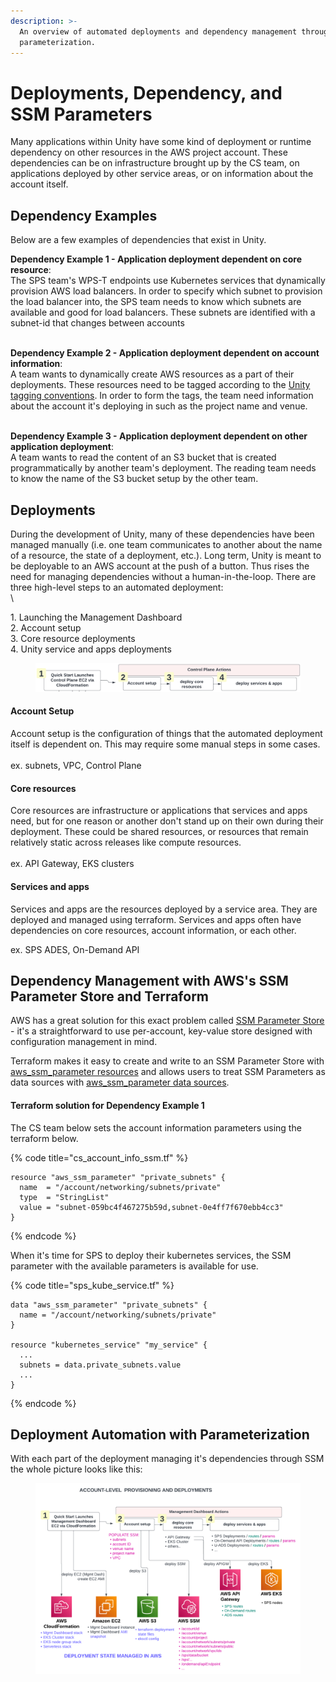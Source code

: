 ```yaml
---
description: >-
  An overview of automated deployments and dependency management through SSM
  parameterization.
---
```


# Deployments, Dependency, and SSM Parameters

Many applications within Unity have some kind of deployment or runtime dependency on other resources in the AWS project account. These dependencies can be on infrastructure brought up by the CS team, on applications deployed by other service areas, or on information about the account itself.&#x20;

## Dependency Examples

Below are a few examples of dependencies that exist in Unity.

**Dependency Example 1 - Application deployment dependent on core resource**: \
The SPS team's WPS-T endpoints use Kubernetes services that dynamically provision AWS load balancers. In order to specify which subnet to provision the load balancer into, the SPS team needs to know which subnets are available and good for load balancers. These subnets are identified with a subnet-id that changes between accounts

\
**Dependency Example 2 - Application deployment dependent on account information**: \
A team wants to dynamically create AWS resources as a part of their deployments. These resources need to be tagged according to the [Unity tagging conventions](https://unity-sds.gitbook.io/docs/developer-docs/common-services/docs/users-guide/deployment/unity-aws-resource-tagging-conventions). In order to form the tags, the team need information about the account it's deploying in such as the project name and venue.

\
**Dependency Example 3 - Application deployment dependent on other application deployment**: \
A team wants to read the content of an S3 bucket that is created programmatically by another team's deployment. The reading team needs to know the name of the S3 bucket setup by the other team.

## Deployments

During the development of Unity, many of these dependencies have been managed manually (i.e. one team communicates to another about the name of a resource, the state of a deployment, etc.). Long term, Unity is meant to be deployable to an AWS account at the push of a button. Thus rises the need for managing dependencies without a human-in-the-loop. There are three high-level steps to an automated deployment:\
\


1\. Launching the Management Dashboard\
2\. Account setup \
3\. Core resource deployments\
4\. Unity service and apps deployments

<figure><img src="../../../../../.gitbook/assets/Screenshot 2023-05-09 at 5.20.48 PM.png" alt=""><figcaption></figcaption></figure>

#### Account Setup

Account setup is the configuration of things that the automated deployment itself is dependent on. This may require some manual steps in some cases.\
\
ex. subnets, VPC, Control Plane

#### Core resources

Core resources are infrastructure or applications that services and apps need, but for one reason or another don't stand up on their own during their deployment. These could be shared resources, or resources that remain relatively static across releases like compute resources.\
\
ex. API Gateway, EKS clusters

#### Services and apps

Services and apps are the resources deployed by a service area. They are deployed and managed using terraform. Services and apps often have dependencies on core resources, account information, or each other.

ex. SPS ADES, On-Demand API

## Dependency Management with AWS's SSM Parameter Store and Terraform

AWS has a great solution for this exact problem called [SSM Parameter Store](https://docs.aws.amazon.com/systems-manager/latest/userguide/systems-manager-parameter-store.html) - it's a straightforward to use per-account, key-value store designed with configuration management in mind.

Terraform makes it easy to create and write to an SSM Parameter Store with [aws\_ssm\_parameter resources](https://registry.terraform.io/providers/hashicorp/aws/latest/docs/resources/ssm\_parameter) and allows users to treat SSM Parameters as data sources with [aws\_ssm\_parameter data sources](https://registry.terraform.io/providers/hashicorp/aws/latest/docs/data-sources/ssm\_parameter).

#### Terraform solution for Dependency Example 1

The CS team below sets the account information parameters using the terraform below.

{% code title="cs_account_info_ssm.tf" %}
```
resource "aws_ssm_parameter" "private_subnets" {
  name  = "/account/networking/subnets/private"
  type  = "StringList"
  value = "subnet-059bc4f467275b59d,subnet-0e4ff7f670ebb4cc3"
}
```
{% endcode %}

When it's time for SPS to deploy their kubernetes services, the SSM parameter with the available parameters is available for use.

{% code title="sps_kube_service.tf" %}
```
data "aws_ssm_parameter" "private_subnets" {
  name = "/account/networking/subnets/private"
}

resource "kubernetes_service" "my_service" {
  ...
  subnets = data.private_subnets.value
  ...
}
```
{% endcode %}

## Deployment Automation with Parameterization

With each part of the deployment managing it's dependencies through SSM the whole picture looks like this:

<figure><img src="../../../../../.gitbook/assets/SSM &#x26; Deployments Overview (7).png" alt=""><figcaption></figcaption></figure>
